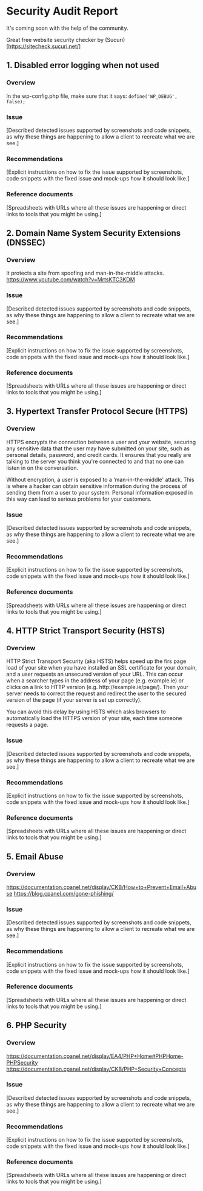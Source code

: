 # Security Audit Report

It's coming soon with the help of the community.

Great free website security checker by (Sucuri)[https://sitecheck.sucuri.net/]

## 1. Disabled error logging when not used

### Overview

In the wp-config.php file, make sure that it says:
`define('WP_DEBUG', false);`

### Issue

[Described detected issues supported by screenshots and code snippets, as why these things are happening to allow a client to recreate what we are see.]

### Recommendations

[Explicit instructions on how to fix the issue supported by screenshots, code snippets with the fixed issue and mock-ups how it should look like.]

### Reference documents

[Spreadsheets with URLs where all these issues are happening or direct links to tools that you might be using.]

## 2. Domain Name System Security Extensions (DNSSEC)

### Overview

It protects a site from spoofing and man-in-the-middle attacks. https://www.youtube.com/watch?v=MrtsKTC3KDM

### Issue

[Described detected issues supported by screenshots and code snippets, as why these things are happening to allow a client to recreate what we are see.]

### Recommendations

[Explicit instructions on how to fix the issue supported by screenshots, code snippets with the fixed issue and mock-ups how it should look like.]

### Reference documents

[Spreadsheets with URLs where all these issues are happening or direct links to tools that you might be using.]

## 3. Hypertext Transfer Protocol Secure (HTTPS)

### Overview

HTTPS encrypts the connection between a user and your website, securing any sensitive data that the user may have submitted on your site, such as personal details, password, and credit cards. It ensures that you really are talking to the server you think you're connected to and that no one can listen in on the conversation.

Without encryption, a user is exposed to a ‘man-in-the-middle' attack. This is where a hacker can obtain sensitive information during the process of sending them from a user to your system. Personal information exposed in this way can lead to serious problems for your customers.

### Issue

[Described detected issues supported by screenshots and code snippets, as why these things are happening to allow a client to recreate what we are see.]

### Recommendations

[Explicit instructions on how to fix the issue supported by screenshots, code snippets with the fixed issue and mock-ups how it should look like.]

### Reference documents

[Spreadsheets with URLs where all these issues are happening or direct links to tools that you might be using.]

## 4. HTTP Strict Transport Security (HSTS)

### Overview

HTTP Strict Transport Security (aka HSTS) helps speed up the firs page load of your site when you have installed an SSL certificate for your domain, and a user requests an unsecured version of your URL. This can occur when a searcher types in the address of your page (e.g. example.ie) or clicks on a link to HTTP version (e.g. http://<span></span>example.ie/page/). Then your server needs to correct the request and redirect the user to the secured version of the page (if your server is set up correctly). 

You can avoid this delay by using HSTS which asks browsers to automatically load the HTTPS version of your site, each time someone requests a page.

### Issue

[Described detected issues supported by screenshots and code snippets, as why these things are happening to allow a client to recreate what we are see.]

### Recommendations

[Explicit instructions on how to fix the issue supported by screenshots, code snippets with the fixed issue and mock-ups how it should look like.]

### Reference documents

[Spreadsheets with URLs where all these issues are happening or direct links to tools that you might be using.]

## 5. Email Abuse

### Overview

https://documentation.cpanel.net/display/CKB/How+to+Prevent+Email+Abuse
https://blog.cpanel.com/gone-phishing/

### Issue

[Described detected issues supported by screenshots and code snippets, as why these things are happening to allow a client to recreate what we are see.]

### Recommendations

[Explicit instructions on how to fix the issue supported by screenshots, code snippets with the fixed issue and mock-ups how it should look like.]

### Reference documents

[Spreadsheets with URLs where all these issues are happening or direct links to tools that you might be using.]

## 6. PHP Security

### Overview

https://documentation.cpanel.net/display/EA4/PHP+Home#PHPHome-PHPSecurity
https://documentation.cpanel.net/display/CKB/PHP+Security+Concepts

### Issue

[Described detected issues supported by screenshots and code snippets, as why these things are happening to allow a client to recreate what we are see.]

### Recommendations

[Explicit instructions on how to fix the issue supported by screenshots, code snippets with the fixed issue and mock-ups how it should look like.]

### Reference documents

[Spreadsheets with URLs where all these issues are happening or direct links to tools that you might be using.]